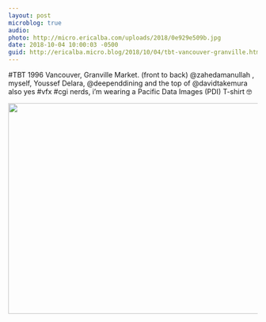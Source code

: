 ```yaml
---
layout: post
microblog: true
audio: 
photo: http://micro.ericalba.com/uploads/2018/0e929e509b.jpg
date: 2018-10-04 10:00:03 -0500
guid: http://ericalba.micro.blog/2018/10/04/tbt-vancouver-granville.html
---
```

#TBT 1996 Vancouver, Granville Market. (front to back) @zahedamanullah , myself, Youssef Delara, @deependdining and the top of @davidtakemura 
also yes #vfx #cgi nerds, i’m wearing a Pacific Data Images (PDI) T-shirt 🤓

<img src="http://micro.ericalba.com/uploads/2018/0e929e509b.jpg" width="600" height="426" />
